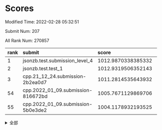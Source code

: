 # Scores

Modified Time: 2022-02-28 05:32:51

Submit Num: 207

All Rank Num: 270857

| rank |               submit               |       score        |       sigma        | pk_num |
| :--- | :--------------------------------- | :----------------- | :----------------- | :----- |
| 1    | jsonzb.test.submission_level_4     | 1012.9870338385332 | 0.7921906027341871 | 5235   |
| 2    | jsonzb.test.test_1                 | 1012.9319506352143 | 0.8033401849033988 | 5233   |
| 3    | cpp.21_12_24.submission-2b2ea0d7   | 1011.2814535643932 | 0.7761038862340595 | 5236   |
| 54   | cpp.2022_01_09.submission-816672bd | 1005.7671129869706 | 0.7218417973473661 | 5237   |
| 55   | cpp.2022_01_09.submission-5b0e3de2 | 1004.1178932193525 | 0.711850137506998  | 5236   |


<details>
<summary>全部</summary>

| rank |                 submit                 |       score        |       sigma        | pk_num |
| :--- | :------------------------------------- | :----------------- | :----------------- | :----- |
| 1    | jsonzb.test.submission_level_4         | 1012.9870338385332 | 0.7921906027341871 | 5235   |
| 2    | jsonzb.test.test_1                     | 1012.9319506352143 | 0.8033401849033988 | 5233   |
| 3    | cpp.21_12_24.submission-2b2ea0d7       | 1011.2814535643932 | 0.7761038862340595 | 5236   |
| 4    | gobigger.level_3.submission_level_3_38 | 1011.2483893444661 | 0.7887846497313638 | 5235   |
| 5    | gobigger.level_3.submission_level_3_34 | 1010.8055042238307 | 0.769348974704479  | 5235   |
| 6    | gobigger.level_3.submission_level_3_32 | 1010.7934546443242 | 0.7690065113721767 | 5236   |
| 7    | gobigger.level_3.submission_level_3_43 | 1010.6740811300625 | 0.7814247488665472 | 5235   |
| 8    | gobigger.level_3.submission_level_3_25 | 1010.6314493280739 | 0.7560359741683251 | 5235   |
| 9    | gobigger.level_3.submission_level_3_10 | 1010.5318343868842 | 0.7596466175864878 | 5235   |
| 10   | gobigger.level_3.submission_level_3_2  | 1010.5267458934759 | 0.7733412573767582 | 5231   |
| 11   | gobigger.level_3.submission_level_3_48 | 1010.4507584684451 | 0.7671025385704894 | 5234   |
| 12   | gobigger.level_3.submission_level_3_21 | 1010.4444865191327 | 0.7563321639835843 | 5230   |
| 13   | gobigger.level_3.submission_level_3_11 | 1010.3765263753473 | 0.7665599834347033 | 5236   |
| 14   | gobigger.level_3.submission_level_3_20 | 1010.3666237829859 | 0.7842077730898606 | 5241   |
| 15   | gobigger.level_3.submission_level_3_37 | 1010.3655691399867 | 0.7508177417930673 | 5234   |
| 16   | gobigger.level_3.submission_level_3_31 | 1010.3552833589658 | 0.7826044701415162 | 5236   |
| 17   | gobigger.level_3.submission_level_3_9  | 1010.3443684865742 | 0.7715587751200343 | 5231   |
| 18   | gobigger.level_3.submission_level_3_27 | 1010.3362462101774 | 0.7598223802538885 | 5231   |
| 19   | gobigger.level_3.submission_level_3_36 | 1010.32272847028   | 0.7708723229049756 | 5227   |
| 20   | gobigger.level_3.submission_level_3_41 | 1010.301344058639  | 0.7664088966316627 | 5229   |
| 21   | gobigger.level_3.submission_level_3_49 | 1010.2130742926347 | 0.7784514378992236 | 5237   |
| 22   | gobigger.level_3.submission_level_3_30 | 1010.1468675379676 | 0.7541675938947723 | 5241   |
| 23   | gobigger.level_3.submission_level_3_17 | 1009.9697851252469 | 0.7561606324210235 | 5233   |
| 24   | gobigger.level_3.submission_level_3_24 | 1009.9391013791457 | 0.7528649927845962 | 5235   |
| 25   | gobigger.level_3.submission_level_3_1  | 1009.8970425321994 | 0.7541965916085864 | 5239   |
| 26   | gobigger.level_3.submission_level_3_16 | 1009.893906594296  | 0.7505297760583322 | 5237   |
| 27   | gobigger.level_3.submission_level_3_26 | 1009.869714512037  | 0.7508729620797382 | 5230   |
| 28   | gobigger.level_3.submission_level_3_47 | 1009.8538459845837 | 0.7637113113801584 | 5231   |
| 29   | gobigger.level_3.submission_level_3_15 | 1009.7916991226643 | 0.77086657298712   | 5236   |
| 30   | gobigger.level_3.submission_level_3_39 | 1009.7587562786763 | 0.7481643449250251 | 5240   |
| 31   | gobigger.level_3.submission_level_3_44 | 1009.7516604656552 | 0.7477764644589545 | 5238   |
| 32   | gobigger.level_3.submission_level_3_4  | 1009.7191970701077 | 0.750799633462671  | 5236   |
| 33   | gobigger.level_3.submission_level_3_23 | 1009.7105756552264 | 0.7662202611361282 | 5231   |
| 34   | gobigger.level_3.submission_level_3_29 | 1009.6717034777555 | 0.7651604081346537 | 5230   |
| 35   | gobigger.level_3.submission_level_3_6  | 1009.6019648174577 | 0.7600417354411063 | 5233   |
| 36   | gobigger.level_3.submission_level_3_3  | 1009.544280808236  | 0.7534617959932772 | 5232   |
| 37   | gobigger.level_3.submission_level_3_33 | 1009.5241709017367 | 0.7558752475927589 | 5235   |
| 38   | gobigger.level_3.submission_level_3_12 | 1009.4966144463431 | 0.7465293177281087 | 5230   |
| 39   | gobigger.level_3.submission_level_3_35 | 1009.4642736384054 | 0.7653780832918649 | 5235   |
| 40   | gobigger.level_3.submission_level_3_18 | 1009.4575911723922 | 0.7604455062022986 | 5235   |
| 41   | gobigger.level_3.submission_level_3_28 | 1009.4487234663912 | 0.7586745588953397 | 5234   |
| 42   | gobigger.level_3.submission_level_3_13 | 1009.3873479525471 | 0.758739722376231  | 5233   |
| 43   | gobigger.level_3.submission_level_3_45 | 1009.3212157259094 | 0.7438281159405206 | 5232   |
| 44   | gobigger.level_3.submission_level_3_8  | 1009.2953331839536 | 0.7674465600194232 | 5239   |
| 45   | gobigger.level_3.submission_level_3_0  | 1009.287024213475  | 0.7571248281808228 | 5231   |
| 46   | gobigger.level_3.submission_level_3_7  | 1009.2032211774259 | 0.7619036471588213 | 5231   |
| 47   | gobigger.level_3.submission_level_3_42 | 1009.110203752525  | 0.7540350510635129 | 5235   |
| 48   | gobigger.level_3.submission_level_3_40 | 1009.0037983157063 | 0.7504089469510542 | 5230   |
| 49   | gobigger.level_3.submission_level_3_19 | 1008.9747360842749 | 0.7541813891108649 | 5237   |
| 50   | gobigger.level_3.submission_level_3_46 | 1008.9150703416439 | 0.7497656820480169 | 5237   |
| 51   | gobigger.level_3.submission_level_3_5  | 1008.6663079703457 | 0.7489604519497916 | 5236   |
| 52   | gobigger.level_3.submission_level_3_22 | 1008.6551102421249 | 0.7554523065175437 | 5236   |
| 53   | gobigger.level_3.submission_level_3_14 | 1008.5449966127129 | 0.7452791939081996 | 5237   |
| 54   | cpp.2022_01_09.submission-816672bd     | 1005.7671129869706 | 0.7218417973473661 | 5237   |
| 55   | cpp.2022_01_09.submission-5b0e3de2     | 1004.1178932193525 | 0.711850137506998  | 5236   |
| 56   | gobigger.level_1.submission_level_1_20 | 1004.0649411052144 | 0.7175978891186092 | 5232   |
| 57   | gobigger.level_1.submission_level_1_35 | 1003.9138444532651 | 0.7150294076949841 | 5233   |
| 58   | gobigger.level_1.submission_level_1_43 | 1003.8856022100371 | 0.7157272918923341 | 5236   |
| 59   | gobigger.level_1.submission_level_1_1  | 1003.8277585526821 | 0.7098771743519589 | 5234   |
| 60   | gobigger.level_1.submission_level_1_38 | 1003.7058404889723 | 0.7217074951686446 | 5237   |
| 61   | gobigger.level_1.submission_level_1_25 | 1003.6561074342146 | 0.7102879086954543 | 5234   |
| 62   | gobigger.level_1.submission_level_1_9  | 1003.645373421029  | 0.7264219152968282 | 5239   |
| 63   | gobigger.level_1.submission_level_1_31 | 1003.530487108396  | 0.7161401874303548 | 5235   |
| 64   | gobigger.level_1.submission_level_1_2  | 1003.4630214013955 | 0.7249204391861565 | 5231   |
| 65   | gobigger.level_1.submission_level_1_4  | 1003.2969247606319 | 0.7219825473456575 | 5232   |
| 66   | gobigger.level_1.submission_level_1_40 | 1003.288539069108  | 0.7166265672559781 | 5228   |
| 67   | gobigger.level_1.submission_level_1_22 | 1003.2636581652364 | 0.7151228088779279 | 5234   |
| 68   | gobigger.level_1.submission_level_1_12 | 1003.2460722721986 | 0.711798926496437  | 5232   |
| 69   | gobigger.level_1.submission_level_1_46 | 1003.2186786790649 | 0.7147766764296251 | 5237   |
| 70   | gobigger.level_1.submission_level_1_30 | 1003.1785900113193 | 0.7148197733462349 | 5229   |
| 71   | gobigger.level_1.submission_level_1_13 | 1003.1778855800186 | 0.7153619607550985 | 5236   |
| 72   | gobigger.level_1.submission_level_1_36 | 1003.1731408216917 | 0.7258523978273195 | 5231   |
| 73   | gobigger.level_1.submission_level_1_45 | 1003.155032638623  | 0.7095729307920663 | 5235   |
| 74   | gobigger.level_1.submission_level_1_14 | 1003.1403469287952 | 0.7185543454404485 | 5239   |
| 75   | gobigger.level_1.submission_level_1_47 | 1003.115917971087  | 0.7156969582128168 | 5239   |
| 76   | gobigger.level_1.submission_level_1_29 | 1003.0942999706878 | 0.7097057957189284 | 5238   |
| 77   | gobigger.level_1.submission_level_1_23 | 1003.0746012400602 | 0.7230842384374379 | 5234   |
| 78   | gobigger.level_1.submission_level_1_37 | 1003.0380001091232 | 0.7028538999604141 | 5239   |
| 79   | gobigger.level_1.submission_level_1_6  | 1003.0318331704048 | 0.7102530744906621 | 5231   |
| 80   | gobigger.level_1.submission_level_1_3  | 1003.0015473713518 | 0.7122399679831528 | 5235   |
| 81   | gobigger.level_1.submission_level_1_5  | 1003.0015075973444 | 0.7269524389524542 | 5232   |
| 82   | gobigger.level_1.submission_level_1_24 | 1002.9750542931297 | 0.7154162893077967 | 5232   |
| 83   | gobigger.level_1.submission_level_1_49 | 1002.9687836513946 | 0.7181814752042223 | 5235   |
| 84   | gobigger.level_1.submission_level_1_18 | 1002.9678224991466 | 0.7255098846218863 | 5237   |
| 85   | gobigger.level_1.submission_level_1_28 | 1002.9352909801056 | 0.7170362454618197 | 5238   |
| 86   | gobigger.level_1.submission_level_1_32 | 1002.9246942404476 | 0.7232800461243657 | 5230   |
| 87   | gobigger.level_1.submission_level_1_44 | 1002.8487936656476 | 0.713253225687104  | 5235   |
| 88   | gobigger.level_1.submission_level_1_21 | 1002.8340270646102 | 0.708506031740646  | 5235   |
| 89   | gobigger.level_1.submission_level_1_7  | 1002.7719551223677 | 0.7136094987311933 | 5231   |
| 90   | gobigger.level_1.submission_level_1_39 | 1002.7509427309301 | 0.7087413588939863 | 5232   |
| 91   | gobigger.level_1.submission_level_1_27 | 1002.7435872172998 | 0.7192344492778718 | 5236   |
| 92   | gobigger.level_1.submission_level_1_34 | 1002.7115388710511 | 0.718513903105013  | 5239   |
| 93   | gobigger.level_1.submission_level_1_41 | 1002.6954222627459 | 0.7084953161921711 | 5235   |
| 94   | gobigger.level_1.submission_level_1_33 | 1002.5624808622883 | 0.7134491170562409 | 5240   |
| 95   | gobigger.level_1.submission_level_1_16 | 1002.5086342386209 | 0.7169383877276795 | 5238   |
| 96   | gobigger.level_1.submission_level_1_17 | 1002.4876115418396 | 0.7150124739181527 | 5229   |
| 97   | gobigger.level_1.submission_level_1_42 | 1002.4342927943275 | 0.7133371956569939 | 5226   |
| 98   | gobigger.level_1.submission_level_1_19 | 1002.4309371866901 | 0.7149650840163095 | 5233   |
| 99   | gobigger.level_1.submission_level_1_48 | 1002.2251654157419 | 0.7165221152887031 | 5231   |
| 100  | gobigger.level_1.submission_level_1_26 | 1002.2192370674032 | 0.7133661262783467 | 5234   |
| 101  | gobigger.level_1.submission_level_1_8  | 1002.1891146222956 | 0.7155741779558332 | 5233   |
| 102  | gobigger.level_1.submission_level_1_0  | 1002.135538468896  | 0.7088476175121232 | 5233   |
| 103  | gobigger.level_1.submission_level_1_15 | 1001.9911312052654 | 0.718880968920947  | 5238   |
| 104  | gobigger.level_1.submission_level_1_10 | 1001.8380074362117 | 0.7166756187878404 | 5233   |
| 105  | gobigger.level_1.submission_level_1_11 | 1001.8260246045749 | 0.7081990136453402 | 5232   |
| 106  | gobigger.random.submission_random_26   | 996.5937922245362  | 0.7103028489639328 | 5228   |
| 107  | gobigger.random.submission_random_33   | 996.4072363195125  | 0.704910540377251  | 5235   |
| 108  | gobigger.random.submission_random_32   | 996.3856469167129  | 0.7060103822453007 | 5234   |
| 109  | gobigger.random.submission_random_18   | 996.381922248536   | 0.7065835814432154 | 5228   |
| 110  | gobigger.random.submission_random_40   | 996.368363721351   | 0.705559857939256  | 5237   |
| 111  | gobigger.random.submission_random_20   | 996.2935339822276  | 0.6988773749931736 | 5234   |
| 112  | gobigger.random.submission_random_28   | 996.2392534173654  | 0.7087346682314047 | 5237   |
| 113  | gobigger.random.submission_random_3    | 996.1226433646955  | 0.7137657882130595 | 5237   |
| 114  | gobigger.random.submission_random_10   | 996.0619304623859  | 0.7108895139112562 | 5239   |
| 115  | gobigger.random.submission_random_41   | 996.0505607456997  | 0.7061649416573272 | 5229   |
| 116  | gobigger.random.submission_random_11   | 996.0292036961816  | 0.7118389507081909 | 5231   |
| 117  | gobigger.random.submission_random_24   | 995.9620344614681  | 0.7092380928764268 | 5238   |
| 118  | gobigger.random.submission_random_6    | 995.9411480724365  | 0.7067356463409403 | 5232   |
| 119  | gobigger.random.submission_random_48   | 995.8894609812487  | 0.7132884123878067 | 5238   |
| 120  | gobigger.random.submission_random_22   | 995.8656174870549  | 0.7067075859993899 | 5230   |
| 121  | gobigger.random.submission_random_47   | 995.8563504291701  | 0.7082335124334539 | 5234   |
| 122  | gobigger.random.submission_random_5    | 995.7797360604027  | 0.7140543234449949 | 5232   |
| 123  | gobigger.random.submission_random_35   | 995.7645495051403  | 0.7186876677955851 | 5241   |
| 124  | gobigger.random.submission_random_38   | 995.6936164347737  | 0.7121800442418785 | 5232   |
| 125  | gobigger.random.submission_random_15   | 995.6870219907605  | 0.6965267122292865 | 5228   |
| 126  | gobigger.random.submission_random_13   | 995.671531060916   | 0.7127888003292219 | 5238   |
| 127  | gobigger.random.submission_random_39   | 995.6654716262025  | 0.7175748470111648 | 5231   |
| 128  | gobigger.random.submission_random_17   | 995.6603690090055  | 0.7140613297401879 | 5236   |
| 129  | gobigger.random.submission_random_12   | 995.6478489304095  | 0.7101873910355025 | 5233   |
| 130  | gobigger.random.submission_random_45   | 995.6034970903108  | 0.7186812060413719 | 5231   |
| 131  | gobigger.random.submission_random_7    | 995.5859183938164  | 0.7124573100064275 | 5233   |
| 132  | gobigger.random.submission_random_34   | 995.5387054285278  | 0.7059695189005699 | 5231   |
| 133  | gobigger.random.submission_random_46   | 995.5367772449722  | 0.7067716948509957 | 5232   |
| 134  | gobigger.random.submission_random_25   | 995.4879346097945  | 0.7152715196226543 | 5235   |
| 135  | gobigger.random.submission_random_42   | 995.477983024709   | 0.7066240969080507 | 5232   |
| 136  | gobigger.random.submission_random_8    | 995.4765040936738  | 0.7148287495179316 | 5232   |
| 137  | gobigger.random.submission_random_23   | 995.4359128005044  | 0.7074844048776866 | 5233   |
| 138  | gobigger.random.submission_random_37   | 995.3927998896064  | 0.7178769621249088 | 5229   |
| 139  | gobigger.random.submission_random_43   | 995.3760895519587  | 0.7176392754996995 | 5235   |
| 140  | gobigger.random.submission_random_36   | 995.3669636062843  | 0.7192076742890718 | 5229   |
| 141  | gobigger.random.submission_random_2    | 995.3562284826276  | 0.7079246151734154 | 5235   |
| 142  | gobigger.random.submission_random_1    | 995.3266037212591  | 0.7092838797121521 | 5236   |
| 143  | gobigger.random.submission_random_29   | 995.3079919616656  | 0.7127191481679662 | 5234   |
| 144  | gobigger.random.submission_random_19   | 995.2401457703522  | 0.7118219173372893 | 5234   |
| 145  | gobigger.random.submission_random_14   | 995.1933072371796  | 0.7086772033284633 | 5237   |
| 146  | gobigger.random.submission_random_44   | 995.1371445036815  | 0.7151389173021081 | 5228   |
| 147  | gobigger.random.submission_random_4    | 995.1292987527021  | 0.7270470024825594 | 5238   |
| 148  | gobigger.random.submission_random_9    | 995.110140880473   | 0.716134079450155  | 5239   |
| 149  | gobigger.random.submission_random_49   | 995.101672865082   | 0.7097248647438473 | 5234   |
| 150  | gobigger.random.submission_random_31   | 995.0977129291588  | 0.7126973112260162 | 5237   |
| 151  | gobigger.random.submission_random_0    | 995.0718045401773  | 0.7164993083658794 | 5228   |
| 152  | gobigger.random.submission_random_21   | 995.024124351501   | 0.7085343131900141 | 5237   |
| 153  | gobigger.random.submission_random_30   | 994.9424333105567  | 0.7113348117064693 | 5236   |
| 154  | gobigger.random.submission_random_16   | 994.9154104101972  | 0.715312851186881  | 5237   |
| 155  | gobigger.random.submission_random_27   | 994.7083556945316  | 0.7102839760286089 | 5231   |
| 156  | gobigger.level_2.submission_level_2_31 | 994.0372809273878  | 0.7373330047440231 | 5235   |
| 157  | gobigger.level_2.submission_level_2_29 | 993.2261859928138  | 0.73272062920164   | 5241   |
| 158  | gobigger.level_2.submission_level_2_11 | 993.0265382982604  | 0.7383562426932697 | 5233   |
| 159  | gobigger.level_2.submission_level_2_44 | 993.0099771826798  | 0.7439817606155482 | 5233   |
| 160  | gobigger.level_2.submission_level_2_9  | 992.885748360649   | 0.733175110013988  | 5235   |
| 161  | gobigger.level_2.submission_level_2_1  | 992.8374522923827  | 0.7466837049583466 | 5230   |
| 162  | gobigger.level_2.submission_level_2_10 | 992.8302058155396  | 0.7367821355785168 | 5232   |
| 163  | gobigger.level_2.submission_level_2_37 | 992.7993323717321  | 0.7348191818544123 | 5240   |
| 164  | gobigger.level_2.submission_level_2_13 | 992.7656960312186  | 0.7312407393028549 | 5235   |
| 165  | gobigger.level_2.submission_level_2_41 | 992.7422804145907  | 0.7517154639933553 | 5236   |
| 166  | gobigger.level_2.submission_level_2_46 | 992.6652366157341  | 0.7449536552862549 | 5231   |
| 167  | gobigger.level_2.submission_level_2_5  | 992.5041123579316  | 0.7381725883777173 | 5234   |
| 168  | gobigger.level_2.submission_level_2_34 | 992.4882201416378  | 0.7322173958771107 | 5238   |
| 169  | gobigger.level_2.submission_level_2_45 | 992.4003761284267  | 0.7446144690028426 | 5231   |
| 170  | gobigger.level_2.submission_level_2_32 | 992.3318386407018  | 0.7312374232995181 | 5229   |
| 171  | gobigger.level_2.submission_level_2_47 | 992.3042416522123  | 0.7393149836661248 | 5233   |
| 172  | gobigger.level_2.submission_level_2_39 | 992.2969464199692  | 0.7292241327841575 | 5234   |
| 173  | gobigger.level_2.submission_level_2_36 | 992.288481816264   | 0.730249291912317  | 5231   |
| 174  | gobigger.level_2.submission_level_2_30 | 992.2695968007253  | 0.7421787579103082 | 5233   |
| 175  | gobigger.level_2.submission_level_2_43 | 992.2398943466434  | 0.7483236075443642 | 5229   |
| 176  | gobigger.level_2.submission_level_2_42 | 992.1650750465302  | 0.7426071630096641 | 5232   |
| 177  | gobigger.level_2.submission_level_2_21 | 992.0811490711664  | 0.7388668000961157 | 5233   |
| 178  | gobigger.level_2.submission_level_2_7  | 992.0791088844761  | 0.738944085621643  | 5234   |
| 179  | gobigger.level_2.submission_level_2_40 | 992.0396075165423  | 0.7582116301887005 | 5234   |
| 180  | gobigger.level_2.submission_level_2_49 | 992.0307964351966  | 0.742521965051838  | 5228   |
| 181  | gobigger.level_2.submission_level_2_24 | 991.9548194488126  | 0.7374266670576892 | 5234   |
| 182  | gobigger.level_2.submission_level_2_3  | 991.9259138940715  | 0.7433962425104941 | 5231   |
| 183  | gobigger.level_2.submission_level_2_2  | 991.9006654012375  | 0.7431563103710072 | 5235   |
| 184  | gobigger.level_2.submission_level_2_12 | 991.8873859233379  | 0.7486669487453881 | 5239   |
| 185  | gobigger.level_2.submission_level_2_4  | 991.8475096525565  | 0.737014452356169  | 5231   |
| 186  | gobigger.level_2.submission_level_2_14 | 991.8393898959733  | 0.742095086065335  | 5229   |
| 187  | gobigger.level_2.submission_level_2_35 | 991.759816569514   | 0.7350410690556097 | 5234   |
| 188  | gobigger.level_2.submission_level_2_19 | 991.7353490406097  | 0.7637099256756621 | 5236   |
| 189  | gobigger.level_2.submission_level_2_48 | 991.7166328923987  | 0.7463112873901406 | 5234   |
| 190  | gobigger.level_2.submission_level_2_22 | 991.660691428472   | 0.734913375640971  | 5237   |
| 191  | gobigger.level_2.submission_level_2_0  | 991.6324575459811  | 0.7420917808604581 | 5237   |
| 192  | gobigger.level_2.submission_level_2_17 | 991.5660313962721  | 0.7498357193584645 | 5237   |
| 193  | gobigger.level_2.submission_level_2_16 | 991.5440890740225  | 0.7467349146701547 | 5237   |
| 194  | gobigger.level_2.submission_level_2_27 | 991.5131187426588  | 0.7367460074530241 | 5239   |
| 195  | gobigger.level_2.submission_level_2_15 | 991.4214565703751  | 0.7558200749616886 | 5236   |
| 196  | gobigger.level_2.submission_level_2_26 | 991.3839025306002  | 0.7459272024483916 | 5232   |
| 197  | gobigger.level_2.submission_level_2_6  | 991.366980106945   | 0.7544010960225643 | 5236   |
| 198  | gobigger.level_2.submission_level_2_28 | 991.2574685745216  | 0.7473868143989739 | 5231   |
| 199  | gobigger.level_2.submission_level_2_33 | 991.2142903826185  | 0.7580378399388593 | 5229   |
| 200  | gobigger.level_2.submission_level_2_20 | 991.0588107556031  | 0.7491489535573232 | 5235   |
| 201  | gobigger.level_2.submission_level_2_25 | 990.8907579843009  | 0.75044783924961   | 5232   |
| 202  | gobigger.level_2.submission_level_2_23 | 990.7874440741488  | 0.7441110206847039 | 5234   |
| 203  | gobigger.level_2.submission_level_2_18 | 990.7767707130511  | 0.7498011065275253 | 5230   |
| 204  | gobigger.level_2.submission_level_2_8  | 990.6243354132982  | 0.7601034996215225 | 5229   |
| 205  | gobigger.level_2.submission_level_2_38 | 990.3124754352625  | 0.7568756508727726 | 5236   |
| 206  | gobigger.none.submission_none_1        | 978.4122754838482  | 1.246227754174256  | 5230   |
| 207  | gobigger.none.submission_none_0        | 974.7426533575521  | 1.633367192293665  | 5235   |

</details>